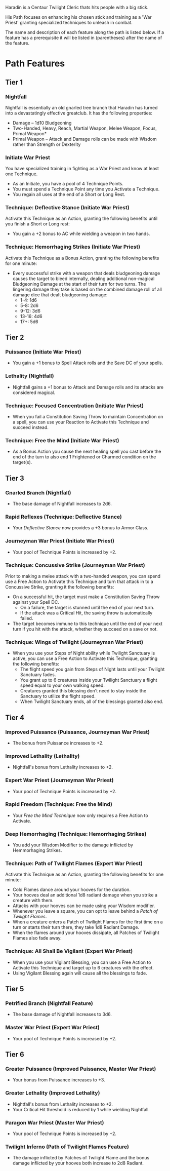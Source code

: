 ﻿Haradin is a Centaur Twilight Cleric thats hits people with a big stick.

His Path focuses on enhancing his chosen stick and training as a 'War Priest' granting specialized techniques to unleash in combat.

The name and description of each feature along the path is listed below. If a feature has a prerequisite it will be listed in (parentheses) after the name of the feature.

# Path Features
## Tier 1
### Nightfall
Nightfall is essentially an old gnarled tree branch that Haradin has turned into a devastatingly effective greatclub. It has the following properties:
* Damage – 1d10 Bludgeoning
* Two-Handed, Heavy, Reach, Martial Weapon, Melee Weapon, Focus, Primal Weapon*
* Primal Weapon – Attack and Damage rolls can be made with Wisdom rather than Strength or Dexterity

### Initiate War Priest
You have specialized training in fighting as a War Priest and know at least one Technique.
* As an Initiate, you have a pool of 4 Technique Points.
* You must spend a Technique Point any time you Activate a Technique.
* You regain all uses at the end of a Short or Long Rest.
### Technique: Deflective Stance (Initiate War Priest)
Activate this Technique as an Action, granting the following benefits until you finish a Short or Long rest:
* You gain a +2 bonus to AC while wielding a weapon in two hands.
### Technique: Hemorrhaging Strikes (Initiate War Priest)
Activate this Technique as a Bonus Action, granting the following benefits for one minute:
* Every successful strike with a weapon that deals bludgeoning damage causes the target to bleed internally, dealing additional non-magical Bludgeoning Damage at the start of their turn for two turns. The lingering damage they take is based on the combined damage roll of all damage dice that dealt bludgeoning damage:
	* 1-4: 1d6
	* 5-8: 2d6
	* 9-12: 3d6
	* 13-16: 4d6
	* 17+: 5d6

## Tier 2
### Puissance (Initiate War Priest)
* You gain a +1 bonus to Spell Attack rolls and the Save DC of your spells.
### Lethality (Nightfall)
* Nightfall gains a +1 bonus to Attack and Damage rolls and its attacks are considered magical.
### Technique: Focused Concentration (Initiate War Priest)
* When you fail a Constitution Saving Throw to maintain Concentration on a spell, you can use your Reaction to Activate this Technique and succeed instead.
### Technique: Free the Mind (Initiate War Priest)
* As a Bonus Action you cause the next healing spell you cast before the end of the turn to also end 1 Frightened or Charmed condition on the target(s).

## Tier 3
### Gnarled Branch (Nightfall)
* The base damage of Nightfall increases to 2d6.
### Rapid Reflexes (Technique: Deflective Stance)
* Your *Deflective Stance* now provides a +3 bonus to Armor Class.
### Journeyman War Priest (Initiate War Priest)
* Your pool of Technique Points is increased by +2.
### Technique: Concussive Strike (Journeyman War Priest)
Prior to making a melee attack with a two-handed weapon, you can spend use a Free Action to Activate this Technique and turn that attack in to a Concussive Strike, granting it the following benefits:
* On a successful hit, the target must make a Constitution Saving Throw against your Spell DC.
	* On a failure, the target is stunned until the end of your next turn.
	* If the attack was a Critical Hit, the saving throw is automatically failed.
* The target becomes immune to this technique until the end of your next turn if you hit with the attack, whether they succeed on a save or not.
### Technique: Wings of Twilight (Journeyman War Priest)
* When you use your Steps of Night ability while Twilight Sanctuary is active, you can use a Free Action to Activate this Technique, granting the following benefits:
	* The flight speed you gain from Steps of Night lasts until your Twilight Sanctuary fades.
	* You grant up to 6 creatures inside your Twilight Sanctuary a flight speed equal to your own walking speed.
	* Creatures granted this blessing don't need to stay inside the Sanctuary to utilize the flight speed.
	* When Twilight Sanctuary ends, all of the blessings granted also end.

## Tier 4
### Improved Puissance (Puissance, Journeyman War Priest)
* The bonus from Puissance increases to +2.
### Improved Lethality (Lethality)
* Nightfall's bonus from Lethality increases to +2.
### Expert War Priest (Journeyman War Priest)
* Your pool of Technique Points is increased by +2.
### Rapid Freedom (Technique: Free the Mind)
* Your *Free the Mind Technique* now only requires a Free Action to Activate.
### Deep Hemorrhaging (Technique: Hemorrhaging Strikes)
* You add your Wisdom Modifier to the damage inflicted by Hemmorhaging Strikes.
### Technique: Path of Twilight Flames (Expert War Priest)
Activate this Technique as an Action, granting the following benefits for one minute:
* Cold Flames dance around your hooves for the duration.
* Your hooves deal an additional 1d8 radiant damage when you strike a creature with them.
* Attacks with your hooves can be made using your Wisdom modifier.
* Whenever you leave a square, you can opt to leave behind a *Patch of Twilight Flames*.
* When a creature enters a Patch of Twilight Flames for the first time on a turn or starts their turn there, they take 1d8 Radiant Damage.
* When the flames around your hooves dissipate, all Patches of Twilight Flames also fade away.
### Technique: All Shall Be Vigilant (Expert War Priest)
* When you use your Vigilant Blessing, you can use a Free Action to Activate this Technique and target up to 6 creatures with the effect.
* Using Vigilant Blessing again will cause all the blessings to fade.

## Tier 5
### Petrified Branch (Nightfall Feature)
* The base damage of Nightfall increases to 3d6.
### Master War Priest (Expert War Priest)
* Your pool of Technique Points is increased by +2.

## Tier 6
### Greater Puissance (Improved Puissance, Master War Priest)
* Your bonus from Puissance increases to +3.
### Greater Lethality (Improved Lethality)
* Nightfall's bonus from Lethality increases to +2.
* Your Critical Hit threshold is reduced by 1 while wielding Nightfall.
### Paragon War Priest (Master War Priest)
* Your pool of Technique Points is increased by +2.
### Twilight Inferno (Path of Twilight Flames Feature)
* The damage inflicted by Patches of Twilight Flame and the bonus damage inflicted by your hooves both increase to 2d8 Radiant.

